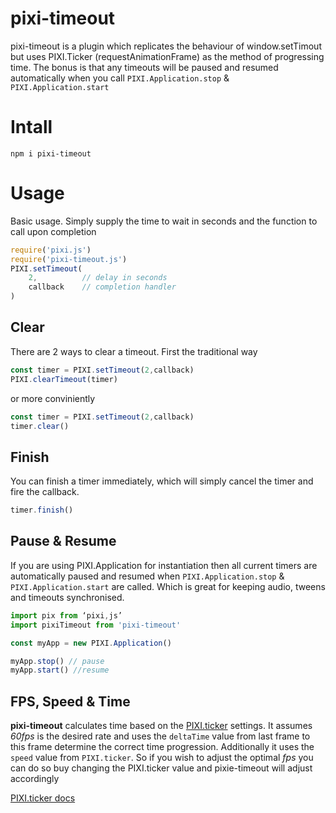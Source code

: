 # pixi-timeout

pixi-timeout is a plugin which replicates the behaviour of window.setTimout but uses PIXI.Ticker (requestAnimationFrame) as the method of progressing time. The bonus is that any timeouts will be paused and resumed automatically when you call `PIXI.Application.stop` & `PIXI.Application.start`


# Intall

```shell
npm i pixi-timeout
```

# Usage

Basic usage. Simply supply the time to wait in seconds and the function to call upon completion

```js
require('pixi.js')
require('pixi-timeout.js')
PIXI.setTimeout(
    2,          // delay in seconds
    callback    // completion handler
)
```

## Clear

There are 2 ways to clear a timeout. First the traditional way

```js
const timer = PIXI.setTimeout(2,callback)
PIXI.clearTimeout(timer)
```

or more conviniently

```js
const timer = PIXI.setTimeout(2,callback)
timer.clear()
```

## Finish

You can finish a timer immediately, which will simply cancel the timer and fire the callback.

```js
timer.finish()
```
## Pause & Resume

If you are using PIXI.Application for instantiation then all current timers are automatically paused and resumed when `PIXI.Application.stop` & `PIXI.Application.start` are called. Which is great for keeping audio, tweens and timeouts synchronised.

```js
import pix from ‘pixi,js’
import pixiTimeout from 'pixi-timeout'

const myApp = new PIXI.Application()

myApp.stop() // pause
myApp.start() //resume
```

## FPS, Speed & Time

**pixi-timeout** calculates time based on the [PIXI.ticker](http://pixijs.download/release/docs/PIXI.ticker.Ticker.html) settings. It assumes *60fps* is the desired rate and uses the `deltaTime` value from last frame to this frame determine the correct time progression. Additionally it uses the `speed` value from `PIXI.ticker`. So if you wish to adjust the optimal *fps* you can do so buy changing the PIXI.ticker value and pixie-timeout will adjust accordingly

[PIXI.ticker docs](http://pixijs.download/release/docs/PIXI.ticker.Ticker.html)
